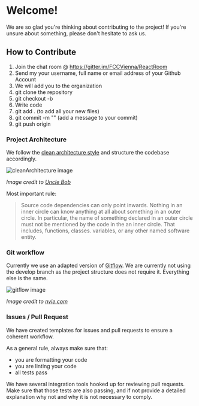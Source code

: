 # Welcome!

We are so glad you're thinking about contributing to the project! If you're unsure about something, please don't hesitate to ask us.

<!-- We want to ensure a welcoming environment for all the different repositories. Please follow the [Code of Conduct](../CODE_OF_CONDUCT.md).

We encourage you to read the [License](../LICENSE) and the [Readme](../README.md). -->

## How to Contribute

1. Join the chat room @ https://gitter.im/FCCVienna/ReactRoom
1. Send my your username, full name or email address of your Github Account
1. We will add you to the organization
1. git clone <url> the repository
1. git checkout -b <nameOfYourBranch>
1. Write code
1. git add . (to add all your new files)
1. git commit -m "<yourMessage>" (add a message to your commit)
1. git push origin <yourBranch>

### Project Architecture

We follow the [clean architecture style](https://8thlight.com/blog/uncle-bob/2012/08/13/the-clean-architecture.html) and structure the codebase accordingly.

![cleanArchitecture image](https://cdn-images-1.medium.com/max/1600/1*B7LkQDyDqLN3rRSrNYkETA.jpeg)

_Image credit to [Uncle Bob](https://8thlight.com/blog/uncle-bob/)_

Most important rule:

> Source code dependencies can only point inwards. Nothing in an inner circle can know anything at all about something in an outer circle. In particular, the name of something declared in an outer circle must not be mentioned by the code in the an inner circle. That includes, functions, classes. variables, or any other named software entity.

### Git workflow

Currently we use an adapted version of [Gitflow](https://www.atlassian.com/git/tutorials/comparing-workflows/gitflow-workflow). We are currently not using the develop branch as the project structure does not require it. Everything else is the same.

![gitflow image](https://www.bluesource.at/fileadmin/user_upload/bluesource/Wissen/Detailseite/git-model.jpg)

_Image credit to [nvie.com](https://nvie.com/posts/a-successful-git-branching-model/)_

### Issues / Pull Request

We have created templates for issues and pull requests to ensure a coherent workflow.

As a general rule, always make sure that:

- you are formatting your code
- you are linting your code
- all tests pass

We have several integration tools hooked up for reviewing pull requests. Make sure that those tests are also passing, and if not provide a detailed explanation why not and why it is not necessary to comply.